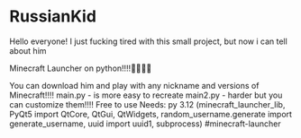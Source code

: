 # RussianKid
Hello everyone! I just fucking tired with this small project, but now i can tell about him

Minecraft Launcher on python!!!!🥳🥳🥳🥳

You can download him and play with any nickname and versions of Minecraft!!!!
main.py - is more easy to recreate
main2.py - harder but you can customize them!!!!
Free to use
Needs: py 3.12 (minecraft_launcher_lib, PyQt5 import QtCore, QtGui, QtWidgets, random_username.generate import generate_username, uuid import uuid1, subprocess)
#minecraft-launcher
